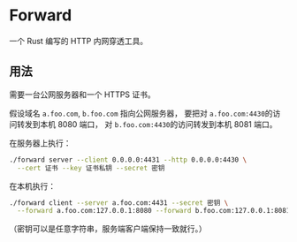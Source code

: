 # Forward

一个 Rust 编写的 HTTP 内网穿透工具。

## 用法

需要一台公网服务器和一个 HTTPS 证书。

假设域名 `a.foo.com`, `b.foo.com` 指向公网服务器，
要把对 `a.foo.com:4430`的访问转发到本机 8080 端口，
对 `b.foo.com:4430`的访问转发到本机 8081 端口。

在服务器上执行：

```bash
./forward server --client 0.0.0.0:4431 --http 0.0.0.0:4430 \
  --cert 证书 --key 证书私钥 --secret 密钥 
```

在本机执行：

```bash
./forward client --server a.foo.com:4431 --secret 密钥 \
  --forward a.foo.com:127.0.0.1:8080 --forward b.foo.com:127.0.0.1:8081
```

（密钥可以是任意字符串，服务端客户端保持一致就行。）